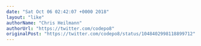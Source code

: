 ```yaml
---
date: "Sat Oct 06 02:42:07 +0000 2018"
layout: "like"
authorName: "Chris Heilmann"
authorUrl: "https://twitter.com/codepo8"
originalPost: "https://twitter.com/codepo8/status/1048402998118899712"
---
```

